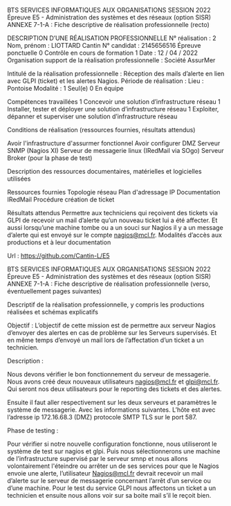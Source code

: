 BTS SERVICES INFORMATIQUES AUX ORGANISATIONS	SESSION 2022
Épreuve E5 - Administration des systèmes et des réseaux (option SISR) 
ANNEXE 7-1-A : Fiche descriptive de réalisation professionnelle (recto)

DESCRIPTION D’UNE RÉALISATION PROFESSIONNELLE	N° réalisation : 2
Nom, prénom : LIOTTARD Cantin	N° candidat : 2145656516
Épreuve ponctuelle	0
Contrôle en cours de formation	1
Date : 12 / 04 / 2022
Organisation support de la réalisation professionnelle : Société AssurMer

Intitulé de la réalisation professionnelle : 
Réception des mails d’alerte en lien avec GLPI (ticket) et les alertes Nagios.
Période de réalisation : 	 Lieu : Pontoise
Modalité :	1  Seul(e)		0  En équipe

Compétences travaillées
	1 Concevoir une solution d’infrastructure réseau
	1 Installer, tester et déployer une solution d’infrastructure réseau
	1 Exploiter, dépanner et superviser une solution d’infrastructure réseau

Conditions de réalisation  (ressources fournies, résultats attendus)

Avoir l'infrastructure d'assurmer fonctionnel
Avoir configurer DMZ
Serveur SNMP (Nagios XI)
Serveur de messagerie linux (IRedMail via SOgo)
Serveur Broker (pour la phase de test)

Description des ressources documentaires, matérielles et logicielles utilisées 

Ressources fournies
Topologie réseau
Plan d'adressage IP
Documentation IRedMail
Procédure création de ticket

Résultats attendus
Permettre aux techniciens qui reçoivent des tickets via GLPI de recevoir un mail d’alerte qu’un nouveau
ticket lui a été affecter.
Et aussi lorsqu’une machine tombe ou a un souci sur Nagios il y a un message d’alerte qui est
envoyé sur le compte nagios@mcl.fr.
Modalités d’accès aux productions  et à leur documentation 

Url : https://github.com/Cantin-L/E5


BTS SERVICES INFORMATIQUES AUX ORGANISATIONS	SESSION 2022
Épreuve E5 - Administration des systèmes et des réseaux (option SISR) 
ANNEXE 7-1-A : Fiche descriptive de réalisation professionnelle 
(verso, éventuellement pages suivantes)

Descriptif de la réalisation professionnelle, y compris les productions réalisées et schémas explicatifs


Objectif :
L’objectif de cette mission est de permettre aux serveur Nagios d’envoyer des alertes en cas de problème sur les Serveurs supervisés. Et en même temps d’envoyé un mail lors de l’affectation d’un ticket a un technicien. 

Description : 

Nous devons vérifier le bon fonctionnement du serveur de messagerie. Nous avons créé deux nouveaux utilisateurs nagios@mcl.fr et glpi@mcl.fr. Qui seront nos deux utilisateurs pour le reporting 
des tickets et des alertes.

Ensuite il faut aller respectivement sur les deux serveurs et paramètres le système de messagerie.
Avec les informations suivantes.
L’hôte est avec l’adresse ip 172.16.68.3 (DMZ) protocole SMTP TLS sur le port 587.


Phase de testing : 

Pour vérifier si notre nouvelle configuration fonctionne, nous utiliseront le système de test sur nagios et glpi. Puis nous sélectionnerons une machine de l’infrastructure supervisé par le serveur smnp et nous allons volontairement l'éteindre ou arrêter un de ses services pour que le Nagios envoie une alerte, l’utilisateur Nagios@mcl.fr devrait recevoir un mail d’alerte sur le serveur de messagerie concernant l’arrêt d’un service ou d’une machine. 
Pour le test du service GLPI nous affectons un ticket a un technicien et ensuite nous allons voir sur sa boite mail s’il le reçoit bien.

